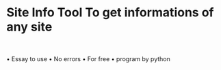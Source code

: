 <h1>Site Info Tool To get informations of any site </h1><br>
<p> • Essay to use 
 • No errors
 • For free
 • program by python </p>
